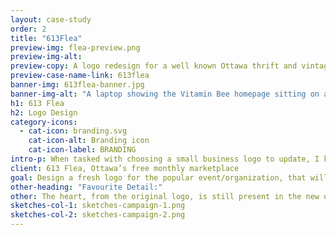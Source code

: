 ```yaml
---
layout: case-study
order: 2
title: "613Flea"
preview-img: flea-preview.png
preview-img-alt:
preview-copy: A logo redesign for a well known Ottawa thrift and vintage event.
preview-case-name-link: 613flea
banner-img: 613flea-banner.jpg
banner-img-alt: "A laptop showing the Vitamin Bee homepage sitting on a coffee table, with a teacup, candle and white couch in the background."
h1: 613 Flea
h2: Logo Design
category-icons:
  - cat-icon: branding.svg
    cat-icon-alt: Branding icon
    cat-icon-label: BRANDING
intro-p: When tasked with choosing a small business logo to update, I knew I wanted to connect with a non-profit if possible, because I am interested in contributing to such organizations whenever I am able. 613 Flea is not only an organization that fits these requirements, but is also an event I have attended and enjoyed personally. Taking this project on was an exciting prospect.
client: 613 Flea, Ottawa’s free monthly marketplace
goal: Design a fresh logo for the popular event/organization, that will be familiar and representative of all attendees and vendors.
other-heading: "Favourite Detail:"
other: The heart, from the original logo, is still present in the new one.
sketches-col-1: sketches-campaign-1.png
sketches-col-2: sketches-campaign-2.png
---
```

